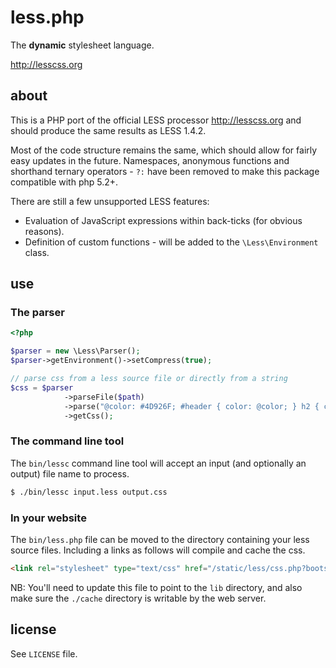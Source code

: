less.php
========

The **dynamic** stylesheet language.

<http://lesscss.org>

about
-----

This is a PHP port of the official LESS processor <http://lesscss.org> and should produce the same results as LESS 1.4.2.

Most of the code structure remains the same, which should allow for fairly easy updates in the future.
Namespaces, anonymous functions and shorthand ternary operators - `?:` have been removed to make this package compatible with php 5.2+.

There are still a few unsupported LESS features:

- Evaluation of JavaScript expressions within back-ticks (for obvious reasons).
- Definition of custom functions - will be added to the `\Less\Environment` class.


use
---

### The parser

```php
<?php

$parser = new \Less\Parser();
$parser->getEnvironment()->setCompress(true);

// parse css from a less source file or directly from a string
$css = $parser
            ->parseFile($path)
            ->parse("@color: #4D926F; #header { color: @color; } h2 { color: @color; }")
            ->getCss();
```

### The command line tool

The `bin/lessc` command line tool will accept an input (and optionally an output) file name to process.

```bash
$ ./bin/lessc input.less output.css
```

### In your website

The `bin/less.php` file can be moved to the directory containing your less source files. Including a links as follows
will compile and cache the css.

```html
<link rel="stylesheet" type="text/css" href="/static/less/css.php?bootstrap.less" />
```

NB: You'll need to update this file to point to the `lib` directory, and also make sure the `./cache` directory is
writable by the web server.

license
-------

See `LICENSE` file.
